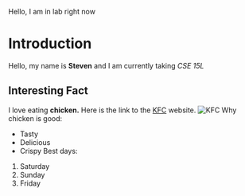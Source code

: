 Hello, I am in lab right now
# Introduction
Hello, my name is **Steven** and I am currently taking *CSE 15L*
## Interesting Fact 
I love eating **chicken.**
Here is the link to the [KFC](www.kfc.com) website.
![KFC](https://upload.wikimedia.org/wikipedia/en/thumb/b/bf/KFC_logo.svg/1200px-KFC_logo.svg.png)
Why chicken is good:
* Tasty
* Delicious
* Crispy
Best days:
1. Saturday
2. Sunday
3. Friday
